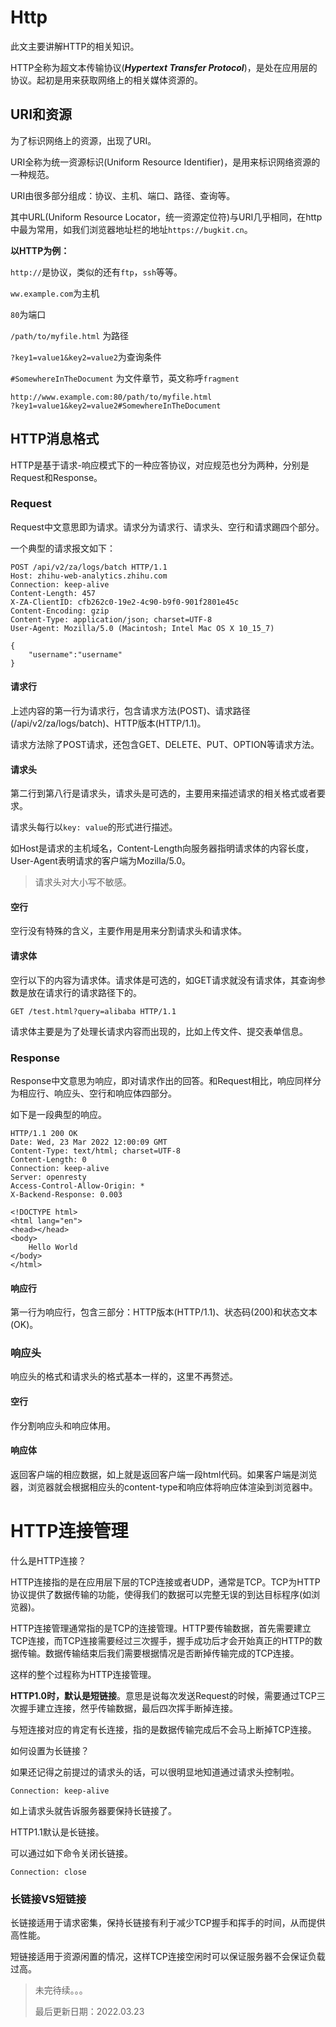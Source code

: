 # Http

此文主要讲解HTTP的相关知识。

HTTP全称为超文本传输协议(***Hypertext Transfer Protocol***)，是处在应用层的协议。起初是用来获取网络上的相关媒体资源的。

## URI和资源

为了标识网络上的资源，出现了URI。

URI全称为统一资源标识(Uniform Resource Identifier)，是用来标识网络资源的一种规范。

URI由很多部分组成：协议、主机、端口、路径、查询等。

其中URL(Uniform Resource Locator，统一资源定位符)与URI几乎相同，在http中最为常用，如我们浏览器地址栏的地址`https://bugkit.cn`。

**以HTTP为例：**

`http://`是协议，类似的还有`ftp`，`ssh`等等。

`ww.example.com`为主机

`80`为端口

`/path/to/myfile.html` 为路径

`?key1=value1&key2=value2`为查询条件

`#SomewhereInTheDocument` 为文件章节，英文称呼`fragment`

```
http://www.example.com:80/path/to/myfile.html
?key1=value1&key2=value2#SomewhereInTheDocument
```



## HTTP消息格式



HTTP是基于请求-响应模式下的一种应答协议，对应规范也分为两种，分别是Request和Response。



### Request

Request中文意思即为请求。请求分为请求行、请求头、空行和请求踢四个部分。

一个典型的请求报文如下：

```
POST /api/v2/za/logs/batch HTTP/1.1
Host: zhihu-web-analytics.zhihu.com
Connection: keep-alive
Content-Length: 457
X-ZA-ClientID: cfb262c0-19e2-4c90-b9f0-901f2801e45c
Content-Encoding: gzip
Content-Type: application/json; charset=UTF-8
User-Agent: Mozilla/5.0 (Macintosh; Intel Mac OS X 10_15_7) 

{
    "username":"username"
}
```

#### 请求行

上述内容的第一行为请求行，包含请求方法(POST)、请求路径(/api/v2/za/logs/batch)、HTTP版本(HTTP/1.1)。

请求方法除了POST请求，还包含GET、DELETE、PUT、OPTION等请求方法。



#### 请求头

第二行到第八行是请求头，请求头是可选的，主要用来描述请求的相关格式或者要求。

请求头每行以`key: value`的形式进行描述。

如Host是请求的主机域名，Content-Length向服务器指明请求体的内容长度，User-Agent表明请求的客户端为Mozilla/5.0。



> 请求头对大小写不敏感。



#### 空行

空行没有特殊的含义，主要作用是用来分割请求头和请求体。



#### 请求体

空行以下的内容为请求体。请求体是可选的，如GET请求就没有请求体，其查询参数是放在请求行的请求路径下的。

```
GET /test.html?query=alibaba HTTP/1.1
```





请求体主要是为了处理长请求内容而出现的，比如上传文件、提交表单信息。



### Response



Response中文意思为响应，即对请求作出的回答。和Request相比，响应同样分为相应行、响应头、空行和响应体四部分。



如下是一段典型的响应。

```
HTTP/1.1 200 OK
Date: Wed, 23 Mar 2022 12:00:09 GMT
Content-Type: text/html; charset=UTF-8
Content-Length: 0
Connection: keep-alive
Server: openresty
Access-Control-Allow-Origin: *
X-Backend-Response: 0.003 

<!DOCTYPE html>
<html lang="en">
<head></head>
<body>
    Hello World
</body>
</html>
```



#### 响应行

第一行为响应行，包含三部分：HTTP版本(HTTP/1.1)、状态码(200)和状态文本(OK)。



### 响应头

响应头的格式和请求头的格式基本一样的，这里不再赘述。



#### 空行

作分割响应头和响应体用。



#### 响应体

返回客户端的相应数据，如上就是返回客户端一段html代码。如果客户端是浏览器，浏览器就会根据相应头的content-type和响应体将响应体渲染到浏览器中。



# HTTP连接管理

什么是HTTP连接？

HTTP连接指的是在应用层下层的TCP连接或者UDP，通常是TCP。TCP为HTTP协议提供了数据传输的功能，使得我们的数据可以完整无误的到达目标程序(如浏览器)。

HTTP连接管理通常指的是TCP的连接管理。HTTP要传输数据，首先需要建立TCP连接，而TCP连接需要经过三次握手，握手成功后才会开始真正的HTTP的数据传输。数据传输结束后我们需要根据情况是否断掉传输完成的TCP连接。

这样的整个过程称为HTTP连接管理。

**HTTP1.0时，默认是短链接**。意思是说每次发送Request的时候，需要通过TCP三次握手建立连接，然乎传输数据，最后四次挥手断掉连接。

与短连接对应的肯定有长连接，指的是数据传输完成后不会马上断掉TCP连接。

如何设置为长链接？

如果还记得之前提过的请求头的话，可以很明显地知道通过请求头控制啦。

```
Connection: keep-alive
```

如上请求头就告诉服务器要保持长链接了。



HTTP1.1默认是长链接。

可以通过如下命令关闭长链接。

```
Connection: close 
```

 

### 长链接VS短链接

长链接适用于请求密集，保持长链接有利于减少TCP握手和挥手的时间，从而提供高性能。

短链接适用于资源闲置的情况，这样TCP连接空闲时可以保证服务器不会保证负载过高。





> 未完待续。。。
> 
> 最后更新日期：2022.03.23
